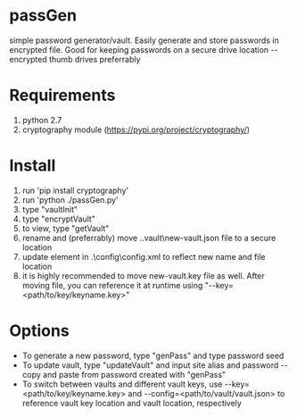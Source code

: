 # passGen
simple password generator/vault. Easily generate and store passwords in encrypted file. Good for keeping passwords on a secure drive location -- encrypted thumb drives preferrably
# Requirements
1. python 2.7
2. cryptography module (https://pypi.org/project/cryptography/)
# Install
1. run 'pip install cryptography'
2. run 'python ./passGen.py'
3. type "vaultInit"
4. type "encryptVault"
5. to view, type "getVault"
6. rename and (preferrably) move .\.vault\new-vault.json file to a secure location
7. update <vaultPath> element in .\config\config.xml to reflect new name and file location
8. it is highly recommended to move new-vault.key file as well. After moving file, you can reference it at runtime using "--key=<path/to/key/keyname.key>"

# Options
* To generate a new password, type "genPass" and type password seed
* To update vault, type "updateVault" and input site alias and password -- copy and paste from password created with "genPass"
* To switch between vaults and different vault keys, use --key=<path/to/key/keyname.key> and --config=<path/to/vault/vault.json> to reference vault key location and vault location, respectively
